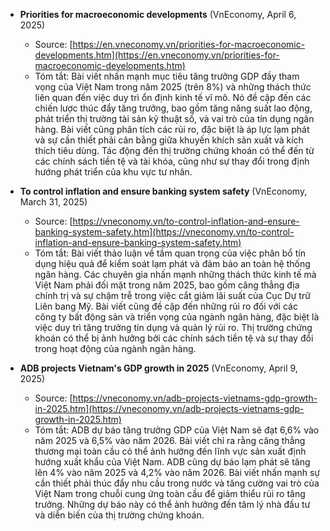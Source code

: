*   **Priorities for macroeconomic developments** (VnEconomy, April 6, 2025)
    *   Source: [https://en.vneconomy.vn/priorities-for-macroeconomic-developments.htm](https://en.vneconomy.vn/priorities-for-macroeconomic-developments.htm)
    *   Tóm tắt: Bài viết nhấn mạnh mục tiêu tăng trưởng GDP đầy tham vọng của Việt Nam trong năm 2025 (trên 8%) và những thách thức liên quan đến việc duy trì ổn định kinh tế vĩ mô. Nó đề cập đến các chiến lược thúc đẩy tăng trưởng, bao gồm tăng năng suất lao động, phát triển thị trường tài sản kỹ thuật số, và vai trò của tín dụng ngân hàng. Bài viết cũng phân tích các rủi ro, đặc biệt là áp lực lạm phát và sự cần thiết phải cân bằng giữa khuyến khích sản xuất và kích thích tiêu dùng. Tác động đến thị trường chứng khoán có thể đến từ các chính sách tiền tệ và tài khóa, cũng như sự thay đổi trong định hướng phát triển của khu vực tư nhân.

*   **To control inflation and ensure banking system safety** (VnEconomy, March 31, 2025)
    *   Source: [https://vneconomy.vn/to-control-inflation-and-ensure-banking-system-safety.htm](https://vneconomy.vn/to-control-inflation-and-ensure-banking-system-safety.htm)
    *   Tóm tắt: Bài viết thảo luận về tầm quan trọng của việc phân bổ tín dụng hiệu quả để kiểm soát lạm phát và đảm bảo an toàn hệ thống ngân hàng. Các chuyên gia nhấn mạnh những thách thức kinh tế mà Việt Nam phải đối mặt trong năm 2025, bao gồm căng thẳng địa chính trị và sự chậm trễ trong việc cắt giảm lãi suất của Cục Dự trữ Liên bang Mỹ. Bài viết cũng đề cập đến những rủi ro đối với các công ty bất động sản và triển vọng của ngành ngân hàng, đặc biệt là việc duy trì tăng trưởng tín dụng và quản lý rủi ro. Thị trường chứng khoán có thể bị ảnh hưởng bởi các chính sách tiền tệ và sự thay đổi trong hoạt động của ngành ngân hàng.

*   **ADB projects Vietnam's GDP growth in 2025** (VnEconomy, April 9, 2025)
    *   Source: [https://vneconomy.vn/adb-projects-vietnams-gdp-growth-in-2025.htm](https://vneconomy.vn/adb-projects-vietnams-gdp-growth-in-2025.htm)
    *   Tóm tắt: ADB dự báo tăng trưởng GDP của Việt Nam sẽ đạt 6,6% vào năm 2025 và 6,5% vào năm 2026. Bài viết chỉ ra rằng căng thẳng thương mại toàn cầu có thể ảnh hưởng đến lĩnh vực sản xuất định hướng xuất khẩu của Việt Nam. ADB cũng dự báo lạm phát sẽ tăng lên 4% vào năm 2025 và 4,2% vào năm 2026. Bài viết nhấn mạnh sự cần thiết phải thúc đẩy nhu cầu trong nước và tăng cường vai trò của Việt Nam trong chuỗi cung ứng toàn cầu để giảm thiểu rủi ro tăng trưởng. Những dự báo này có thể ảnh hưởng đến tâm lý nhà đầu tư và diễn biến của thị trường chứng khoán.